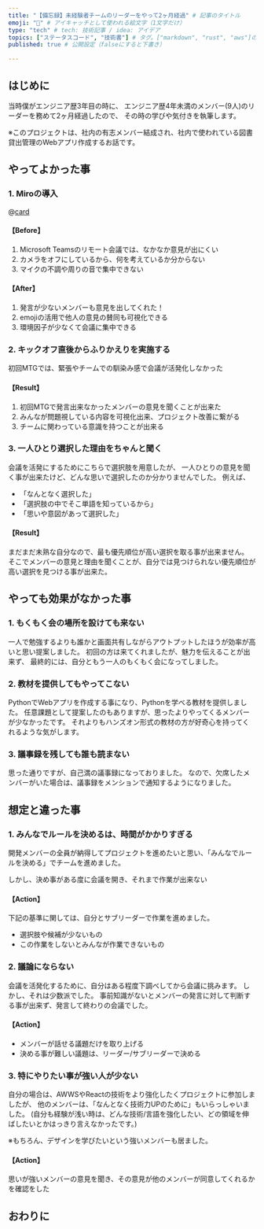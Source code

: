 ```yaml
---
title: "【備忘録】未経験者チームのリーダーをやって2ヶ月経過" # 記事のタイトル
emoji: "🤦" # アイキャッチとして使われる絵文字（1文字だけ）
type: "tech" # tech: 技術記事 / idea: アイデア
topics: ["ステータスコード", "技術書"] # タグ。["markdown", "rust", "aws"]のように指定する
published: true # 公開設定（falseにすると下書き）

---
```

## はじめに
当時僕がエンジニア歴3年目の時に、
エンジニア歴4年未満のメンバー(9人)のリーダーを務めて2ヶ月経過したので、
その時の学びや気付きを執筆します。

※このプロジェクトは、社内の有志メンバー結成され、社内で使われている図書貸出管理のWebアプリ作成するお話です。


## やってよかった事

### 1. Miroの導入
@[card](https://miro.com/ja/)

#### 【Before】
1. Microsoft Teamsのリモート会議では、なかなか意見が出にくい
2. カメラをオフにしているから、何を考えているか分からない
3. マイクの不調や周りの音で集中できない
#### 【After】
1. 発言が少ないメンバーも意見を出してくれた！
2. emojiの活用で他人の意見の賛同も可視化できる
3. 環境因子が少なくて会議に集中できる

### 2. キックオフ直後からふりかえりを実施する
初回MTGでは、緊張やチームでの馴染み感で会議が活発化しなかった
#### 【Result】
1. 初回MTGで発言出来なかったメンバーの意見を聞くことが出来た
2. みんなが問題視している内容を可視化出来、プロジェクト改善に繋がる
3. チームに関わっている意識を持つことが出来る

### 3. 一人ひとり選択した理由をちゃんと聞く
会議を活発にするためにこちらで選択肢を用意したが、
一人ひとりの意見を聞く事が出来たけど、どんな思いで選択したのか分かりませんでした。
例えば、
- 「なんとなく選択した」
- 「選択肢の中でそこ単語を知っているから」
- 「思いや意図があって選択した」

#### 【Result】
まだまだ未熟な自分なので、最も優先順位が高い選択を取る事が出来ません。
そこでメンバーの意見と理由を聞くことが、自分では見つけられない優先順位が高い選択を見つける事が出来た。



## やっても効果がなかった事

### 1. もくもく会の場所を設けても来ない
一人で勉強するよりも誰かと画面共有しながらアウトプットしたほうが効率が高いと思い提案しました。
初回の方は来てくれましたが、魅力を伝えることが出来ず、
最終的には、自分ともう一人のもくもく会になってしました。


### 2. 教材を提供してもやってこない
PythonでWebアプリを作成する事になり、Pythonを学べる教材を提供しました。
任意課題として提案したのもありますが、思ったよりやってくるメンバーが少なかったです。
それよりもハンズオン形式の教材の方が好奇心を持ってくれるような気がします。

### 3. 議事録を残しても誰も読まない
思った通りですが、自己満の議事録になっておりました。
なので、欠席したメンバーがいた場合は、議事録をメンションで通知するようになりました。

## 想定と違った事

### 1. みんなでルールを決めるは、時間がかかりすぎる
開発メンバーの全員が納得してプロジェクトを進めたいと思い、「みんなでルールを決める」でチームを進めました。

しかし、決め事がある度に会議を開き、それまで作業が出来ない

#### 【Action】
下記の基準に関しては、自分とサブリーダーで作業を進めました。
- 選択肢や候補が少ないもの
- この作業をしないとみんなが作業できないもの

### 2. 議論にならない
会議を活発化するために、自分はある程度下調べしてから会議に挑みます。
しかし、それは少数派でした。
事前知識がないとメンバーの発言に対して判断する事が出来ず、発言して終わりの会議でした。
#### 【Action】
- メンバーが話せる議題だけを取り上げる
- 決める事が難しい議題は、リーダー/サブリーダーで決める

### 3. 特にやりたい事が強い人が少ない
自分の場合は、AWWSやReactの技術をより強化したくプロジェクトに参加しましたが、
他のメンバーは、「なんとなく技術力UPのために」もいらっしゃいました。
(自分も経験が浅い時は、どんな技術/言語を強化したい、どの領域を伸ばしたいとかはっきり言えなかったです。)

※もちろん、デザインを学びたいという強いメンバーも居ました。
#### 【Action】
思いが強いメンバーの意見を聞き、その意見が他のメンバーが同意してくれるかを確認をした

## おわりに
